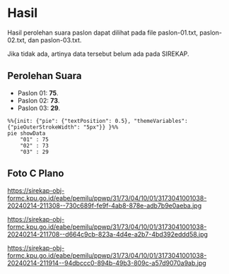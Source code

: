 # Hasil

Hasil perolehan suara paslon dapat dilihat pada file paslon-01.txt, paslon-02.txt, dan paslon-03.txt.

Jika tidak ada, artinya data tersebut belum ada pada SIREKAP.

## Perolehan Suara

 * Paslon 01: **75**.
 * Paslon 02: **73**.
 * Paslon 03: **29**.

```mermaid
%%{init: {"pie": {"textPosition": 0.5}, "themeVariables": {"pieOuterStrokeWidth": "5px"}} }%%
pie showData
    "01" : 75
    "02" : 73
    "03" : 29
```
## Foto C Plano

https://sirekap-obj-formc.kpu.go.id/eabe/pemilu/ppwp/31/73/04/10/01/3173041001038-20240214-211308--730c689f-fe9f-4ab8-878e-adb7b9e0aeba.jpg

https://sirekap-obj-formc.kpu.go.id/eabe/pemilu/ppwp/31/73/04/10/01/3173041001038-20240214-211708--d664c9cb-823a-4d4e-a2b7-4bd392eddd58.jpg

https://sirekap-obj-formc.kpu.go.id/eabe/pemilu/ppwp/31/73/04/10/01/3173041001038-20240214-211914--94dbccc0-894b-49b3-809c-a57d9070a9ab.jpg
